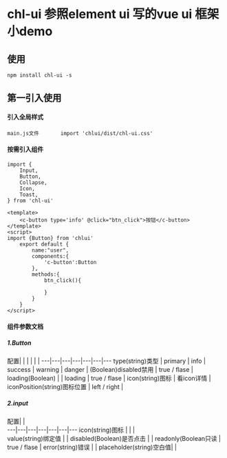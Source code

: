 


<!--
 * @Author: chl
 * @Date: 2020-04-26 15:44:50
 * @LastEditTime: 2020-04-26 20:40:44
 * @LastEditors: Please set LastEditors
 * @Description: In User Settings Edit
 * @FilePath: \chl-ui\README.md
 -->
# chl-ui  参照element ui 写的vue ui 框架 小demo   

## 使用
```
npm install chl-ui -s 
```
## 第一引入使用
#### 引入全局样式 
```
main.js文件    	import 'chlui/dist/chl-ui.css'
```
#### 按需引入组件
```
import {
	Input,
	Button, 
	Collapse, 
	Icon,
	Toast,
} from 'chl-ui'
```

```
<template>
    <c-button type='info' @click="btn_click">按钮</c-button>
</template>
<script>
import {Button} from 'chlui'
    export default {
        name:"user",
        components:{
            'c-button':Button
        },
        methods:{
            btn_click(){
                
            }
        }
    }
</script>
```

#### 组件参数文档

##### 1.Button

 配置|  |  | | | |
---|---|---|---|---|---|---
type(string)类型 | primary | info |  success |  warning |  danger | 
(Boolean)disabled禁用 | true / flase | 
loading(Boolean) |  |
loading | true / flase | 
icon(string)图标 | 看icon详情  | 
iconPosition(string)图标位置 |  left / right |



##### 2.input

 配置|  |  
---|---|---|---|---|---|---
icon(string)图标 |  |  |  
value(string)绑定值 |  | 
disabled(Boolean)是否点击 |  |
readonly(Boolean只读 | true / flase | 
error(string)错误 | | 
placeholder(string)空白值|  |


